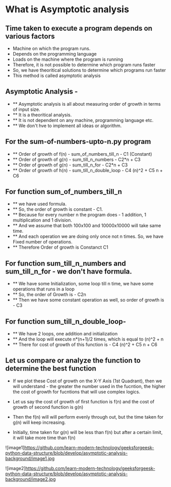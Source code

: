 
# What is Asymptotic analysis

## Time taken to execute a program depends on various factors
- Machine on which the program runs.
- Depends on the programming language
- Loads on the machine where the program is running
- Therefore, it is not possible to determine which program runs faster
- So, we have theoritical solutions to determine which programs run faster
- This method is called asymptotic analysis

## Asymptotic Analysis - 
- ** Asymptotic analysis is all about measuring order of growth in terms of input size.
- ** It is a theoritical analysis. 
- ** It is not dependent on any machine, programming language etc. 
- ** We don't hve to implement all ideas or algorithm.

 
## For the sum-of-numbers-upto-n.py program 
- ** Order of growth of f(n) - sum_of_numbers_till_n   - C1 (Constant)
- ** Order of growth of g(n) - sum_till_n_numbers      - C2*n + C3
- ** Order of growth of g(n) - sum_till_n_for          - C2*n + C3
- ** Order of growth of h(n) - sum_till_n_double_loop  - C4 (n)^2 + C5 n + C6

## For function sum_of_numbers_till_n 
- ** we have used formula.
- ** So, the order of growth is constant - C1.
- ** Because for every number n the program does - 1 addition, 1 multiplication and 1 division.
- ** And we assume that both 100x100 and 10000x10000 will take same time.
- ** And each operation we are doing only once not n times. So, we have Fixed number of operations.
- ** Therefore Order of growth is Constanct C1

## For function sum_till_n_numbers and  sum_till_n_for - we don't have formula.
- ** We have some Initialization, some loop till n time, we have some operations that runs in a loop
- ** So, the order of Growth is - C2n
- ** Then we have some constant operation as well, so order of growth is - C3
 
## For function sum_till_n_double_loop-
- ** We have 2 loops, one addition and initialization
- ** And the loop will execute n*(n+1)/2 times, which is equal to (n)^2 + n 
- ** There for cost of growth of this function is - C4 (n)^2 + C5 n + C6

## Let us compare or analyze the function to determine the best function
- If we plot these Cost of growth on the X-Y Axis (1st Quadrant), then we will understand - 
the greater the number used in the fucntion, the higher the cost of growth for fucntions that will use complex logics.

- Let us say the cost of growth of first function is f(n) and the cost of growth of second function is g(n)
- Then the f(n) will will perform evenly through out, but the time taken for g(n) will keep increasing. 
- Initially, time taken for g(n) will be less than f(n) but after a certain limit, it will take more time than f(n)

![image1]https://github.com/learn-modern-technology/geeksforgeesk-python-data-structure/blob/develop/asymptotic-analysis-background/image1.jpg

![image2]https://github.com/learn-modern-technology/geeksforgeesk-python-data-structure/blob/develop/asymptotic-analysis-background/image2.jpg






